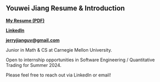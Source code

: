 ## Youwei Jiang Resume & Introduction

**[My Resume (PDF)](https://example.com/your-resume.pdf)**


**[LinkedIn](https://www.linkedin.com/in/jerryjianguv/)**

**jerryjianguv@gmail.com** 



Junior in Math & CS at Carnegie Mellon University. 


Open to internship opportunities in Software Engineering / Quantitative Trading for Summer 2024.


Please feel free to reach out via LinkedIn or email!



